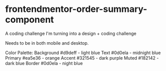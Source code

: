 # frontendmentor-order-summary-component
 A coding challenge I'm turning into a design + coding challenge

Needs to be in both mobile and desktop.

Color Palette: 
Background #d9deff - light blue
Text #0d0ela - midnight blue
Primary #ea5e36 - orange
Accent #321545 - dark purple
Muted #182142 - dark blue
Border #0d0ela - night blue

